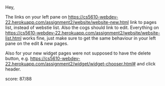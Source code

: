Hey,

The links on your left pane on https://cs5610-webdev-22.herokuapp.com/assignment2/website/website-new.html link to pages list, instead of webstie list.
Also the cogs should link to edit. Everything on https://cs5610-webdev-22.herokuapp.com/assignment2/website/website-list.html works fine, just make sure to get the
same behaviour in your left pane on the edit & new pages.

Also for your new widget pages were not supposed to have the delete button, e.g. https://cs5610-webdev-22.herokuapp.com/assignment2/widget/widget-chooser.html# and click header.

score: 87/88
